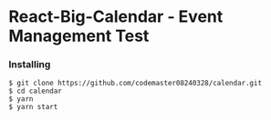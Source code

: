 # React-Big-Calendar - Event Management Test

### Installing
```
$ git clone https://github.com/codemaster08240328/calendar.git
$ cd calendar
$ yarn
$ yarn start
```
